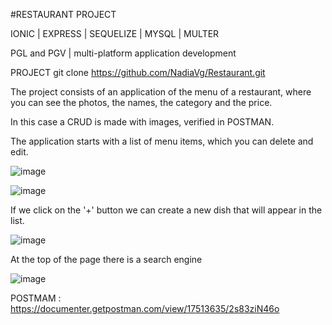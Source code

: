 #RESTAURANT PROJECT

IONIC | EXPRESS | SEQUELIZE | MYSQL | MULTER

PGL and PGV | multi-platform application development

PROJECT
git clone https://github.com/NadiaVg/Restaurant.git

The project consists of an application of the menu of a restaurant, where you can see the photos, the names, the category and the price.

In this case a CRUD is made with images, verified in POSTMAN.

The application starts with a list of menu items, which you can delete and edit.



![image](https://user-images.githubusercontent.com/114822178/194780991-62fa2d2c-8787-469a-b5e9-fcaf700fb0f9.png)

![image](https://user-images.githubusercontent.com/114822178/194781105-c76702dd-3011-4154-a7f6-1258b053b26c.png)

If we click on the '+' button we can create a new dish that will appear in the list.




![image](https://user-images.githubusercontent.com/114822178/194781164-1c837e0c-1877-4d98-9441-6f7e6320b9e8.png)




At the top of the page there is a search engine




![image](https://user-images.githubusercontent.com/114822178/194781188-4eaff4bb-84ed-4cc4-9d4f-e79663176199.png)

POSTMAM : https://documenter.getpostman.com/view/17513635/2s83ziN46o
